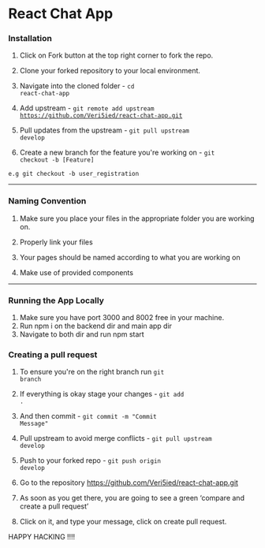 # React Chat App

### Installation

1. Click on Fork button at the top right corner to fork the repo.

2. Clone your forked repository to your local environment.

3. Navigate into the cloned folder - <code>cd react-chat-app</code>

4. Add upstream - <code>git remote add upstream https://github.com/Veri5ied/react-chat-app.git</code>

5. Pull updates from the upstream - <code>git pull upstream develop</code>

6. Create a new branch for the feature you're working on - <code>git checkout -b [Feature]</code>

<code>e.g git checkout -b user_registration</code>

<hr>

### Naming Convention
1. Make sure you place your files in the appropriate folder you are working on.

2. Properly link your files
3. Your pages should be named according to what you are working on
4. Make use of provided components

   
<hr>

### Running the App Locally
1. Make sure you have port 3000 and 8002 free in your machine.
2. Run npm i on the backend dir and main app dir
3. Navigate to both dir and run npm start

### Creating a pull request

1. To ensure you're on the right branch run <code>git branch</code>

2. If everything is okay stage your changes -  <code>git add .</code>

3. And then commit - <code>git commit -m "Commit Message"</code>

4. Pull upstream to avoid merge conflicts - <code>git pull upstream develop</code>

5. Push to your forked repo - <code>git push origin develop</code>

6. Go to the repository https://github.com/Veri5ied/react-chat-app.git

7. As soon as you get there, you are going to see a green ‘compare and create a pull request’

8. Click on it, and type your message, click on create pull request.

HAPPY HACKING !!!!
